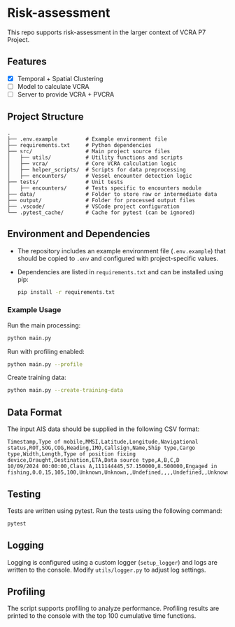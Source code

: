 # Risk-assessment

This repo supports risk-assessment in the larger context of VCRA P7 Project.

## Features

- [x] Temporal + Spatial Clustering
- [ ] Model to calculate VCRA
- [ ] Server to provide VCRA + PVCRA

## Project Structure

```
. 
├── .env.example         # Example environment file 
├── requirements.txt     # Python dependencies 
├── src/                 # Main project source files 
│   ├── utils/           # Utility functions and scripts 
│   ├── vcra/            # Core VCRA calculation logic 
│   ├── helper_scripts/  # Scripts for data preprocessing 
│   ├── encounters/      # Vessel encounter detection logic 
├── tests/               # Unit tests 
│   ├── encounters/      # Tests specific to encounters module 
├── data/                # Folder to store raw or intermediate data 
├── output/              # Folder for processed output files 
├── .vscode/             # VSCode project configuration 
└── .pytest_cache/       # Cache for pytest (can be ignored)
```

## Environment and Dependencies

- The repository includes an example environment file (`.env.example`) that should be copied to `.env` and configured with project-specific values.
- Dependencies are listed in `requirements.txt` and can be installed using pip:

    ```bash
    pip install -r requirements.txt
    ```

### Example Usage

Run the main processing:

```bash
python main.py
```

Run with profiling enabled:

```bash
python main.py --profile
```

Create training data:

```bash
python main.py --create-training-data
```

## Data Format

The input AIS data should be supplied in the following CSV format:

```
Timestamp,Type of mobile,MMSI,Latitude,Longitude,Navigational status,ROT,SOG,COG,Heading,IMO,Callsign,Name,Ship type,Cargo type,Width,Length,Type of position fixing device,Draught,Destination,ETA,Data source type,A,B,C,D
10/09/2024 00:00:00,Class A,111144445,57.150000,8.500000,Engaged in fishing,0.0,15,105,100,Unknown,Unknown,,Undefined,,,,Undefined,,Unknown,,AIS,,,,
```

## Testing

Tests are written using pytest. Run the tests using the following command:

```bash
pytest
```

## Logging

Logging is configured using a custom logger (`setup_logger`) and logs are written to the console. Modify `utils/logger.py` to adjust log settings.

## Profiling

The script supports profiling to analyze performance. Profiling results are printed to the console with the top 100 cumulative time functions.
